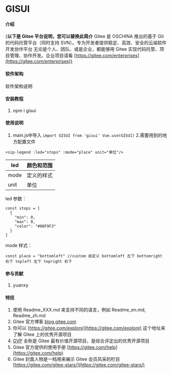 # GISUI

#### 介绍
{**以下是 Gitee 平台说明，您可以替换此简介**
Gitee 是 OSCHINA 推出的基于 Git 的代码托管平台（同时支持 SVN）。专为开发者提供稳定、高效、安全的云端软件开发协作平台
无论是个人、团队、或是企业，都能够用 Gitee 实现代码托管、项目管理、协作开发。企业项目请看 [https://gitee.com/enterprises](https://gitee.com/enterprises)}

#### 软件架构
软件架构说明


#### 安装教程

1.  npm i gisui

#### 使用说明

1.  main.js中导入
`import GISUI from 'gisui'
Vue.use(GISUI)`
2.需要用到的地方配置文件

```
<sip-legend :led="stops" :mode="place" unit="单位"/>
```
| led  | 颜色和范围  |
|---|---|
| mode  |  定义的样式 |
|  unit |  单位 |
led  参数：

```
const stops = [
  {
    "min": 0,
    "max": 0,
    "color": "#00F9F3"
  }
]
```
mode 样式：

```
const place = "bottomleft" //custom 自定义 bottomleft 左下 bottomright 右下 topleft 左下 topright 右下
```








#### 参与贡献

1.  yuanxy


#### 特技

1.  使用 Readme\_XXX.md 来支持不同的语言，例如 Readme\_en.md, Readme\_zh.md
2.  Gitee 官方博客 [blog.gitee.com](https://blog.gitee.com)
3.  你可以 [https://gitee.com/explore](https://gitee.com/explore) 这个地址来了解 Gitee 上的优秀开源项目
4.  [GVP](https://gitee.com/gvp) 全称是 Gitee 最有价值开源项目，是综合评定出的优秀开源项目
5.  Gitee 官方提供的使用手册 [https://gitee.com/help](https://gitee.com/help)
6.  Gitee 封面人物是一档用来展示 Gitee 会员风采的栏目 [https://gitee.com/gitee-stars/](https://gitee.com/gitee-stars/)
